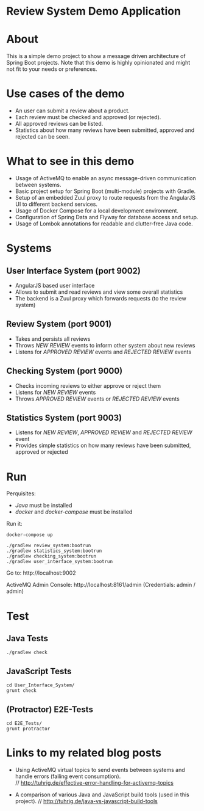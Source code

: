 Review System Demo Application
==============================

# About

This is a simple demo project to show a message driven architecture of Spring Boot projects.
Note that this demo is highly opinionated and might not fit to your needs or preferences.
 
# Use cases of the demo

- An user can submit a review about a product.
- Each review must be checked and approved (or rejected).
- All approved reviews can be listed.
- Statistics about how many reviews have been submitted, approved and rejected can be seen.

# What to see in this demo

- Usage of ActiveMQ to enable an async message-driven communication between systems.
- Basic project setup for Spring Boot (multi-module) projects with Gradle.
- Setup of an embedded Zuul proxy to route requests from the AngularJS UI to different backend services.
- Usage of Docker Compose for a local development environment.
- Configuration of Spring Data and Flyway for database access and setup.
- Usage of Lombok annotations for readable and clutter-free Java code.

# Systems

## User Interface System (port 9002)

- AngularJS based user interface
- Allows to submit and read reviews and view some overall statistics
- The backend is a Zuul proxy which forwards requests (to the review system)

## Review System (port 9001)

- Takes and persists all reviews
- Throws _NEW REVIEW_ events to inform other system about new reviews
- Listens for _APPROVED REVIEW_ events and _REJECTED REVIEW_ events

## Checking System (port 9000)

- Checks incoming reviews to either approve or reject them
- Listens for _NEW REVIEW_ events
- Throws _APPROVED REVIEW_ events or _REJECTED REVIEW_ events

## Statistics System (port 9003)

- Listens for _NEW REVIEW_, _APPROVED REVIEW_ and _REJECTED REVIEW_ event
- Provides simple statistics on how many reviews have been submitted, approved or rejected 

# Run

Perquisites:

- _Java_ must be installed
- _docker_ and _docker-compose_ must be installed

Run it:

    docker-compose up
    
    ./gradlew review_system:bootrun
    ./gradlew statistics_system:bootrun
    ./gradlew checking_system:bootrun
    ./gradlew user_interface_system:bootrun
    
Go to: http://localhost:9002

ActiveMQ Admin Console: http://localhost:8161/admin (Credentials: admin / admin)

# Test

## Java Tests

    ./gradlew check
    
## JavaScript Tests
    
    cd User_Interface_System/
    grunt check
    
## (Protractor) E2E-Tests
    
    cd E2E_Tests/
    grunt protractor

# Links to my related blog posts
    
- Using ActiveMQ virtual topics to send events between systems and handle errors (failing event consumption).     
 // http://tuhrig.de/effective-error-handling-for-activemq-topics    
 
- A comparison of various Java and JavaScript build tools (used in this project). // http://tuhrig.de/java-vs-javascript-build-tools 